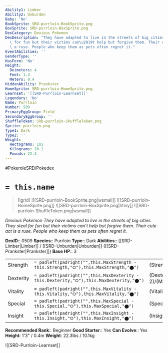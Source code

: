 ```yaml
---
Ability1: Limber
Ability2: Unburden
Baby: 'No'
BookSprite: SRD-purrloin-BookSprite.png
BoxSprite: SRD-purrloin-BoxSprite.png
DexCategory: Devious Pokemon
DexDescription: "They have adapted to live in the streets of big cities. They steal\
  \ for fun but their victims can\u2019t help but forgive them. Their cute act is\
  \ a ruse. People who keep them as pets often regret it."
EventAbilities: ''
GenderType: ''
HasForm: 'No'
Height:
  Deimeters: 4
  Feet: 1.3
  Meters: 0.4
HiddenAbility: Prankster
HomeSprite: SRD-purrloin-HomeSprite.png
Learnset: '[[SRD-Purrloin-Learnset]]'
Legendary: 'No'
Name: Purrloin
Number: 509
PrimaryEggGroup: Field
SecondaryEggGroup: ''
ShuffleToken: SRD-purrloin-ShuffleToken.png
Sprite: purrloin.png
Type1: Dark
Type2: ''
Weight:
  Hectograms: 101
  Kilograms: 10.1
  Pounds: 22.3
---
```


#PokeroleSRD/Pokedex

# `= this.name`

> [!grid]
> ![[SRD-purrloin-BookSprite.png|wsmall]]
> ![[SRD-purrloin-HomeSprite.png]]
> ![[SRD-purrloin-BoxSprite.png|htiny]]
> ![[SRD-purrloin-ShuffleToken.png|wsmall]]


*Devious Pokemon*
*They have adapted to live in the streets of big cities. They steal for fun but their victims can’t help but forgive them. Their cute act is a ruse. People who keep them as pets often regret it.*

**DexID**:: 0509
**Species**:: Purrloin
**Type**:: Dark
**Abilities**:: [[SRD-Limber|Limber]] / [[SRD-Unburden|Unburden]] ([[SRD-Prankster|Prankster]])
**Base HP**:: 3

|           |                                                                                        |                                          |
| --------- | -------------------------------------------------------------------------------------- | ---------------------------------------- |
| Strength  | `= padleft(padright("",this.MaxStrength - this.Strength,"⭘"),this.MaxStrength,"⬤")`    | (Strength::2)/(MaxStrength::4)   |
| Dexterity | `= padleft(padright("",this.MaxDexterity - this.Dexterity,"⭘"),this.MaxDexterity,"⬤")` | (Dexterity:: 2)/(MaxDexterity::4) |
| Vitality  | `= padleft(padright("",this.MaxVitality - this.Vitality,"⭘"),this.MaxVitality,"⬤")`    | (Vitality::1)/(MaxVitality::3)   |
| Special   | `= padleft(padright("",this.MaxSpecial - this.Special,"⭘"),this.MaxSpecial,"⬤")`       | (Special::2)/(MaxSpecial::4)     |
| Insight   | `= padleft(padright("",this.MaxInsight - this.Insight,"⭘"),this.MaxInsight,"⬤")`       | (Insight::1)/(MaxInsight::3)     |


**Recommended Rank**:: Beginner
**Good Starter**:: Yes
**Can Evolve**:: Yes
**Height**: 1'3" / 0.4m
**Weight**: 22.3lbs / 10.1kg

![[SRD-Purrloin-Learnset]]